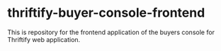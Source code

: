 # thriftify-buyer-console-frontend
This is repository for the frontend application of the buyers console for Thriftify web application.
